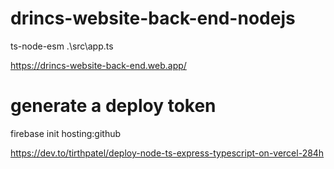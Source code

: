 # drincs-website-back-end-nodejs

ts-node-esm .\src\app.ts

https://drincs-website-back-end.web.app/
# generate a deploy token
firebase init hosting:github


https://dev.to/tirthpatel/deploy-node-ts-express-typescript-on-vercel-284h